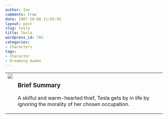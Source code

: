 ```yaml
---
author: Ian
comments: true
date: 2007-10-08 11:03:56
layout: post
slug: tesla
title: Tesla
wordpress_id: 703
categories:
- Characters
tags:
- Character
- Dreaming Awake
---
```


<table border="0" cellspacing="10">
<tr>
<td valign="top"><img src="http://onlydreaming.net/images/avatars/tesla.png" /></td>
<td valign="top">
<h3>Brief Summary</h3>
<p>A skilful and warm-hearted thief, Tesla gets by in life by ignoring the morality of her chosen occupation.</p></td>
</tr>
</table>